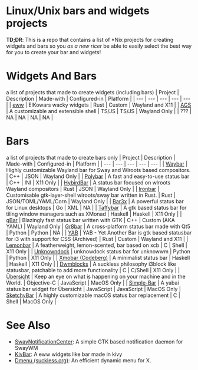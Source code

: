 # Linux/Unix bars and widgets projects
**TD;DR**: This is a repo that contains a list of *Nix projects for creating widgets and bars so you _as a new ricer_ be able to easily select the best way for you to create your bar and widgets!
# Widgets And Bars
a list of projects that made to create widgets (including bars)
| Project | Description | Made-with | Configured-in | Platform |
| --- | --- | --- | --- | --- |
| [eww](https://github.com/elkowar/eww) | ElKowars wacky widgets | Rust | Custom | Wayland and X11 |
| [AGS](https://github.com/Aylur/ags) | A customizable and extensible shell | TS/JS | TS/JS | Wayland Only |
| ??? | NA | NA | NA | NA |

# Bars
a list of projects that made to create bars only
| Project | Description | Made-with | Configured-in | Platform |
| --- | --- | --- | --- | --- |
| [Waybar](https://github.com/Alexays/Waybar) | Highly customizable Wayland bar for Sway and Wlroots based compositors. | C++ | JSON | Wayland Only |
| [Polybar](https://github.com/polybar/polybar) | A fast and easy-to-use status bar | C++ | INI | X11 Only |
| [HybirdBar](https://github.com/vars1ty/HybridBar) | A status bar focused on wlroots Wayland compositors | Rust | JSON | Wayland Only |
| [Ironbar](https://github.com/JakeStanger/ironbar) | Customisable gtk-layer-shell wlroots/sway bar written in Rust. | Rust | JSON/TOML/YAML/Corn | Wayland Only |
| [Bar3x](https://github.com/ShimmerGlass/bar3x) | A powerful status bar for Linux desktops | Go | XML | NA |
| [Taffybar](https://github.com/taffybar/taffybar) | A gtk based status bar for tiling window managers such as XMonad | Haskell | Haskell | X11 Only |
| [gBar](https://github.com/scorpion-26/gBar) | Blazingly fast status bar written with GTK | C++ | Custom (AKA YAML) | Wayland Only
| [Gr8bar](https://github.com/TSedlar/gr8bar) | A cross-platform status bar made with Qt5 | Python | Python | NA |
| [YAB](https://github.com/PolyMeilex/YetAnotherBar) | YAB - Yet Another Bar is gtk based statusbar for i3 with support for CSS (Archived) | Rust | Custom | Wayland and X11 |
| [Lemonbar](https://github.com/LemonBoy/bar) | A featherweight, lemon-scented, bar based on xcb | C | Shell | X11 Only |
| [Unknowndock](https://github.com/J-CITY/unknowdock) | unknowdock status bar for unknowwm | Python | Python | X11 Only |
| [Xmobar (Codeberg)](https://codeberg.org/xmobar/xmobar) | A minimalist status bar | Haskell | Haskell | X11 Only |
| [Dwmblocks](https://github.com/torrinfail/dwmblocks) | A suckless philosophy i3block like statusbar, patchable to add more functionality | C | C/Shell | X11 Only |
| [Übersicht](https://github.com/felixhageloh/uebersicht) | Keep an eye on what is happening on your machine and in the World. | Objective-C | JavaScript | MacOS Only |
| [Simple-Bar](https://github.com/Jean-Tinland/simple-bar) | A yabai status bar widget for Übersicht | JavaScript | JavaScript | MacOS Only
| [SketchyBar](https://github.com/FelixKratz/SketchyBar) | A highly customizable macOS status bar replacement | C | Shell | MacOS Only |

# See Also
- [SwayNotificationCenter](https://github.com/ErikReider/SwayNotificationCenter): A simple GTK based notification daemon for SwayWM
- [KivBar](https://github.com/T-Dynamos/KivBar): A eww widgets like bar made in kivy
- [Dmenu (suckless.org)](https://tools.suckless.org/dmenu): An efficient dynamic menu for X.

